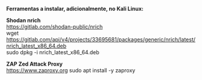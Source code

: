 **Ferramentas a instalar, adicionalmente, no Kali Linux:**

**Shodan nrich**  
  https://gitlab.com/shodan-public/nrich  
  wget https://gitlab.com/api/v4/projects/33695681/packages/generic/nrich/latest/nrich_latest_x86_64.deb  
  sudo dpkg -i nrich_latest_x86_64.deb

**ZAP Zed Attack Proxy**  
  https://www.zaproxy.org
  sudo apt install -y zaproxy  
  
  



